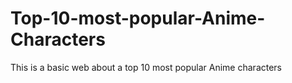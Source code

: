 # Top-10-most-popular-Anime-Characters
This is a basic web about a top 10 most popular Anime characters
